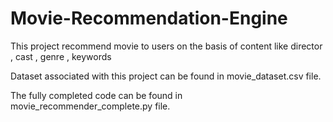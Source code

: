 # Movie-Recommendation-Engine

This project recommend movie to users on the basis of content like director , cast , genre , keywords

Dataset associated with this project can be found in movie_dataset.csv file.

The fully completed code can be found in movie_recommender_complete.py file. 
